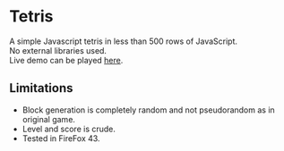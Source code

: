 Tetris
===========

A simple Javascript tetris in less than 500 rows of JavaScript.  
No external libraries used.  
Live demo can be played [here](http://gamgi.github.io/js-tetris/).  

Limitations
-----------
 * Block generation is completely random and not pseudorandom as in original game.
 * Level and score is crude.
 * Tested in FireFox 43.

